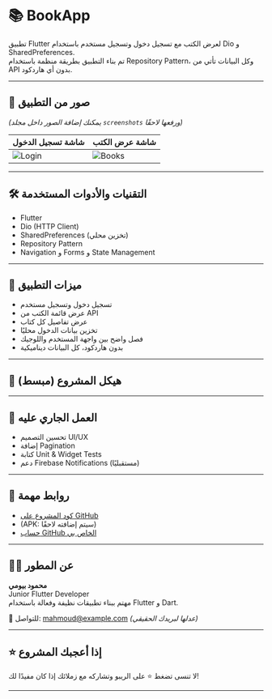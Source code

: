 # 📚 BookApp

تطبيق Flutter لعرض الكتب مع تسجيل دخول وتسجيل مستخدم باستخدام Dio و SharedPreferences.  
تم بناء التطبيق بطريقة منظمة باستخدام Repository Pattern، وكل البيانات تأتي من API بدون أي هاردكود.

---

## 📱 صور من التطبيق

*(يمكنك إضافة الصور داخل مجلد `screenshots` ورفعها لاحقًا)*

| شاشة تسجيل الدخول | شاشة عرض الكتب |
|------------------|----------------|
| ![Login](screenshots/login.png) | ![Books](screenshots/books.png) |

---

## 🛠️ التقنيات والأدوات المستخدمة

- Flutter
- Dio (HTTP Client)
- SharedPreferences (تخزين محلي)
- Repository Pattern
- Navigation و Forms و State Management

---

## 🚀 ميزات التطبيق

- تسجيل دخول وتسجيل مستخدم
- عرض قائمة الكتب من API
- عرض تفاصيل كل كتاب
- تخزين بيانات الدخول محليًا
- فصل واضح بين واجهة المستخدم واللوجيك
- بدون هاردكود، كل البيانات ديناميكية

---

## 📂 هيكل المشروع (مبسط)


---

## 🧪 العمل الجاري عليه

- تحسين التصميم UI/UX
- إضافة Pagination
- كتابة Unit & Widget Tests
- دعم Firebase Notifications (مستقبليًا)

---

## 🔗 روابط مهمة

- [كود المشروع على GitHub](https://github.com/MahmoudBaioumy/bookapp)
- (APK: سيتم إضافته لاحقًا)
- [حساب GitHub الخاص بي](https://github.com/MahmoudBaioumy)

---

## 👨‍💻 عن المطور

**محمود بيومي**  
Junior Flutter Developer  
مهتم ببناء تطبيقات نظيفة وفعالة باستخدام Flutter و Dart.

📧 للتواصل: mahmoud@example.com *(عدلها لبريدك الحقيقي)*

---

## ⭐ إذا أعجبك المشروع

لا تنسى تضغط ⭐️ على الريبو وتشاركه مع زملائك إذا كان مفيدًا لك!

---

